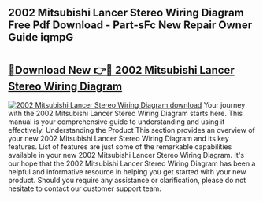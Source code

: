 ## 2002 Mitsubishi Lancer Stereo Wiring Diagram Free Pdf Download - Part-sFc New Repair Owner Guide iqmpG

# <h2><a href="http://dfoxi0.blite.top/?on=2002+Mitsubishi+Lancer+Stereo+Wiring+Diagram">🔗Download New 👉🔴 2002 Mitsubishi Lancer Stereo Wiring Diagram</a></h2>

[![2002 Mitsubishi Lancer Stereo Wiring Diagram download](https://i.imgur.com/lujVjoI.png)](http://dfoxi0.blite.top/?on=2002+Mitsubishi+Lancer+Stereo+Wiring+Diagram)
Your journey with the 2002 Mitsubishi Lancer Stereo Wiring Diagram starts here. This manual is your comprehensive guide to understanding and using it effectively. Understanding the Product This section provides an overview of your new 2002 Mitsubishi Lancer Stereo Wiring Diagram and its key features. List of features are just some of the remarkable capabilities available in your new 2002 Mitsubishi Lancer Stereo Wiring Diagram. It's our hope that the 2002 Mitsubishi Lancer Stereo Wiring Diagram has been a helpful and informative resource in helping you get started with your new product. Should you require any assistance or clarification, please do not hesitate to contact our customer support team.
